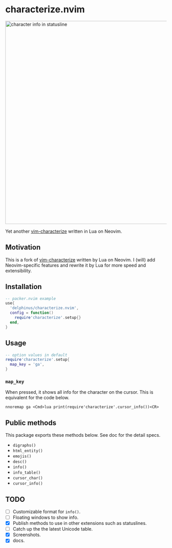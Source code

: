 # characterize.nvim

<img alt="character info in statusline" src="https://user-images.githubusercontent.com/1239245/107846422-fef1bc80-6e26-11eb-9c36-14e1ab064681.gif" width="634px">

Yet another [vim-characterize][] written in Lua on Neovim.

[vim-characterize]: https://github.com/tpope/vim-characterize

## Motivation

This is a fork of [vim-characterize][] written by Lua on Neovim. I (will) add Neovim-specific features and rewrite it by Lua for more speed and extensibility.

## Installation

```lua
-- packer.nvim example
use{
  'delphinus/characterize.nvim',
  config = function()
    require'characterize'.setup{}
  end,
}
```

## Usage

```lua
-- option values in default
require'characterize'.setup{
  map_key = 'ga',
}
```

### `map_key`

When pressed, it shows all info for the character on the cursor. This is equivalent for the code below.

```vim
nnoremap ga <Cmd>lua print(require'characterize'.cursor_info())<CR>
```

## Public methods

This package exports these methods below. See doc for the detail specs.

* `digraphs()`
* `html_entity()`
* `emojis()`
* `desc()`
* `info()`
* `info_table()`
* `cursor_char()`
* `cursor_info()`

## TODO

* [ ] Customizable format for `info()`.
* [ ] Floating windows to show info.
* [x] Publish methods to use in other extensions such as statuslines.
* [ ] Catch up the the latest Unicode table.
* [x] Screenshots.
* [x] docs.
